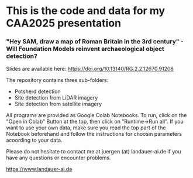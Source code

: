 # This is the code and data for my CAA2025 presentation

### "Hey SAM, draw a map of Roman Britain in the 3rd century" - Will Foundation Models reinvent archaeological object detection?

Slides are available here: https://doi.org/10.13140/RG.2.2.12670.91208

The repository contains three sub-folders:

- Potsherd detection
- Site detection from LiDAR imagery
- Site detection from satellite imagery

All programs are provided as Google Colab Notebooks. To run, click on the "Open in Colab" Button at the top, then click on "Runtime->Run all". If you want to use your own data, make sure you read the top part of the Notebook beforehand and follow the instructions for choosin parameters acoording to your data.

Please do not hesitate to contact me at juergen (at) landauer-ai.de if you have any questions or encounter problems.

https://www.landauer-ai.de
